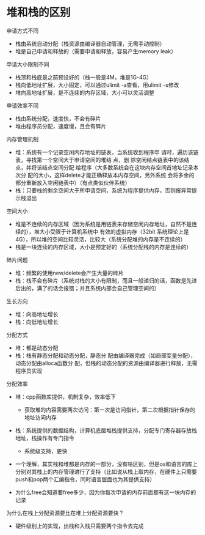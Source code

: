# 堆和栈的区别

申请方式不同

- 栈由系统自动分配（栈资源由编译器自动管理，无需手动控制）
- 堆是自己申请和释放的（需要申请和释放，容易产生memory leak）



申请大小限制不同

- 栈顶和栈底是之前预设好的（栈一般是4M，堆是1G-4G）
- 栈向低地址扩展，大小固定，可以通过ulimit -a查看，用ulimit -s修改
- 堆向高地址扩展，是不连续的内存区域，大小可以灵活调整



申请效率不同

- 栈由系统分配，速度快，不会有碎片
- 堆由程序员分配，速度慢，且会有碎片



内存管理机制

- 堆：系统有一个记录空闲内存地址的链表，当系统收到程序申 请时，遍历该链表，寻找第一个空间大于申请空间的堆结 点，删 除空闲结点链表中的该结点，并将该结点空间分配 给程序（大多数系统会在这块内存空间首地址记录本次分 配的大小，这样delete才能正确释放本内存空间，另外系统 会将多余的部分重新放入空闲链表中）（有点类似伙伴系统）
- 栈：只要栈的剩余空间大于所申请空间，系统为程序提供内存，否则报异常提示栈溢出



空间大小

- 堆是不连续的内存区域（因为系统是用链表来存储空闲内存地址，自然不是连续的），堆大小受限于计算机系统中 有效的虚拟内存（32bit 系统理论上是4G），所以堆的空间比较灵活，比较大（系统分配堆的内存是不连续的）
- 栈是一块连续的内存区域，大小是预定好的（系统分配栈的内存是连续的）



碎片问题

- 堆：频繁的使用new/delete会产生大量的碎片
- 栈：栈不会有碎片（系统对栈的大小有限制，而且一般递归的话，函数是先进后出的，满了的话会报错；并且系统内部会自己管理空间的）



生长方向

- 堆：向高地址增长
- 栈：向低地址增长



分配方式

- 堆：都是动态分配
- 栈：栈有静态分配和动态分配，静态分 配由编译器完成（如局部变量分配），动态分配由alloca函数分 配，但栈的动态分配的资源由编译器进行释放，无需程序员实现



分配效率

- 堆：cpp函数库提供，机制复杂，效率低下
  - 获取堆的内容需要两次访问：第一次是访问指针，第二次根据指针保存的地址访问内存
- 栈：系统提供的数据结构，计算机底层堆栈提供支持，分配专门寄存器存放栈地址，栈操作有专门指令
  - 系统级支持，更快





- 一个理解，其实栈和堆都是内存的一部分，没有啥区别，但是os和语言的库上分别对其栈上的内存管理进行了支持（比如说从栈上取内存，在硬件上只需要push和pop两个汇编指令，同时语言层面也为其提供支持）



- 为什么free会知道要free多少，因为你每次申请的内存前面都有这一块内存的记录





为什么在栈上分配资源要比在堆上分配资源要快？

- 硬件级别上的实现，出栈和入栈只需要两个指令去完成